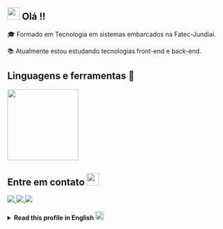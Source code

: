 ## <img src="https://github.com/TheDudeThatCode/TheDudeThatCode/blob/master/Assets/Hi.gif" height="28px"> Olá !!

🎓 Formado em Tecnologia em sistemas embarcados na Fatec-Jundiai.
 
📚 Atualmente estou estudando tecnologias front-end e back-end.

   ## Linguagens e ferramentas 🚀

  <div style="display: inline-block" >
   <!-- <img height="160" src="https://github-readme-stats.vercel.app/api/top-langs/?username=LuisLoschi" > -->

   <img height="160" src="https://github-readme-stats.vercel.app/api/top-langs/?username=LuisLoschi&layout=compact&theme=midnight-purple">
  </div>

 ## Entre em contato <img src="https://github.com/TheDudeThatCode/TheDudeThatCode/blob/master/Assets/Handshake.gif" height="28px">

 <div >
 <a href="https://www.instagram.com/luisloschi_/" target="_blank"> 
   <img src="https://img.shields.io/badge/Instagram-E4405F?style=for-the-badge&logo=instagram&logoColor=white" target="_blank"/> 
 </a>
 <a href="mailto:gustavoloschi362@gmail.com" target="_blank"> 
   <img src="https://img.shields.io/badge/Gmail-D14836?style=for-the-badge&logo=gmail&logoColor=white" target="_blank"/> 
 </a>
 <a href="https://www.linkedin.com/in/luis-loschi/" target="_blank"> 
   <img src="https://img.shields.io/badge/LinkedIn-0077B5?style=for-the-badge&logo=linkedin&logoColor=white" target="_blank"/> 
 </a>
 </div>

<!-- ENGLISH -->
<br>
<details> 
   <summary> 
    <strong>Read this profile in English </strong>
    <img src="https://static.mundoeducacao.uol.com.br/mundoeducacao/2022/05/bandeira-estados-unidos.jpg" width=20 >
   </summary>
 
 ## <img src="https://github.com/TheDudeThatCode/TheDudeThatCode/blob/master/Assets/Hi.gif" height="28px"> Hello There !!

🎓 I'm 3rd year undergraduate-student in embedded systems at FATEC jundiai.

📚 I'm currently studying front-end technologies.


## Languages and tools 🚀

  <div style="display: inline-block" >
    <img height="160" src="https://github-readme-stats.vercel.app/api/top-langs/?username=LuisLoschi&theme=midnight-purple" > 
  </div>

## Connect with me <img src="https://github.com/TheDudeThatCode/TheDudeThatCode/blob/master/Assets/Handshake.gif" height="28px">

 <div >
   <a href="https://www.instagram.com/luisloschi_/" target="_blank"> 
     <img src="https://img.shields.io/badge/Instagram-E4405F?style=for-the-badge&logo=instagram&logoColor=white" target="_blank"/> 
   </a>
   <a href="mailto:gustavoloschi362@gmail.com" target="_blank"> 
     <img src="https://img.shields.io/badge/Gmail-D14836?style=for-the-badge&logo=gmail&logoColor=white" target="_blank"/> 
   </a>
   <a href="https://www.linkedin.com/in/luis-loschi/" target="_blank"> 
     <img src="https://img.shields.io/badge/LinkedIn-0077B5?style=for-the-badge&logo=linkedin&logoColor=white" target="_blank"/> 
   </a>
 </div>

</details> 
 
<!---
- 👀 I’m interested in ...
- 🌱 I’m currently learning 
- 💞️ I’m looking to collaborate on ...
- 📫 How to reach me ...

LuisLoschi/LuisLoschi is a ✨ special ✨ repository because its `README.md` (this file) appears on your GitHub profile.
You can click the Preview link to take a look at your changes.
--->

